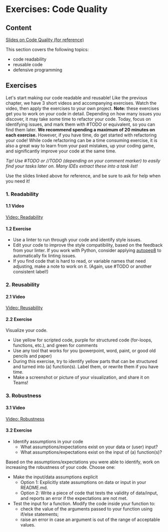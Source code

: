 # Exercises: Code Quality

## Content

[Slides on Code Quality (for reference)](../slides/slides_code-quality.html) 

This section covers the following topics:
* code readability
* reusable code
* defensive programming

## Exercises

Let's start making our code readable and reusable! 
Like the previous chapter, we have 3 short videos and accompanying exercises. 
Watch the video, then apply the exercises to your own project.
**Note:** these exercises get you to work on your code in detail.
Depending on how many issues you discover, it may take some time to refactor your code.
Today, focus on identifying issues, and mark them with #TODO or equivalent, so you can find them later.
**We recommend spending a maximum of 20 minutes on each exercise.**
However, if you have time, do get started with refactoring your code!
While code refactoring can be a time consuming exercise, it is also a great way to learn from your past mistakes, up your coding game, and significantly improve your code at the same time.

_Tip! Use #TODO or //TODO (depending on your comment marker) to easily find your tasks later on. Many IDEs extract these into a task list!_

Use the slides linked above for reference, and be sure to ask for help when you need it!

### 1. Readability

#### 1.1 Video

[Video: Readability](https://vimeo.com/463572640)

#### 1.2 Exercise
- Use a linter to run through your code and identify style issues.
- Edit your code to improve the style compatibility, based on the feedback from your linter.
  If you work with Python, consider applying [autopep8](https://pypi.org/project/autopep8/) to automatically fix linting issues.
- If you find code that is hard to read, or variable names that need adjusting, make a note to work on it.
  (Again, use #TODO or another consistent label!)

### 2. Reusability

#### 2.1 Video

[Video: Reusability](https://vimeo.com/463647105)

#### 2.2 Exercise
Visualize your code.
- Use yellow for scripted code, purple for structured code (for-loops, functions, etc.), and green for comments
- Use any tool that works for you (powerpoint, word, paint, or good old pencils and paper)
- During this exercise, try to identify yellow parts that can be structured and turned into (a) function(s). Label them, or rewrite them if you have time.
- Make a screenshot or picture of your visualization, and share it on Teams!

### 3. Robustness

#### 3.1 Video

[Video: Robustness](https://vimeo.com/463636970)

#### 3.2 Exercise
- Identify assumptions in your code
  - What assumptions/expectations exist on your data or (user) input?
  - What assumptions/expectations exist on the input of (a) function(s)?

Based on the assumptions/expectations you were able to identify, work on increasing the robustness of your code.
Choose one:
- Make the input/data assumptions explicit
  - Option 1: Explicitly state assumptions on data or input in your README.md.
  - Option 2: Write a piece of code that tests the validity of data/input, and reports an error if the expectations are not met.
- Test the input for a function. Modify the code inside your function to:
  - check the value of the arguments passed to your function using if/else statements;
  - raise an error in case an argument is out of the range of acceptable values.

